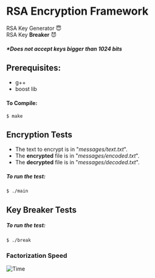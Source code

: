 # RSA Encryption Framework
RSA Key Generator 😇   
RSA Key **Breaker** 😈

##### **Does not accept keys bigger than 1024 bits* 

## Prerequisites:
* g++
* boost lib

#### To Compile:
```console
$ make
```

## Encryption Tests

* The text to encrypt is in "*messages/text.txt*".
* The **encrypted** file is in "*messages/encoded.txt*".
* The **decrypted** file is in "*messages/decoded.txt*".

##### To run the test:
```console
$ ./main
```

## Key Breaker Tests

##### To run the test:
```console
$ ./break
```

### Factorization Speed
![Time](https://i.imgur.com/0oqPxJ0.png)
